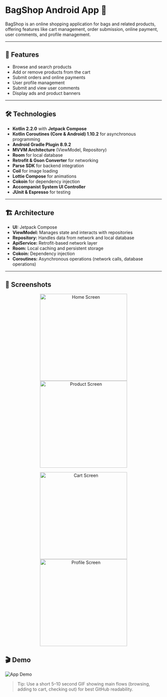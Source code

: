 # BagShop Android App 👜

BagShop is an online shopping application for bags and related products, offering features like cart management, order submission, online payment, user comments, and profile management.

---

## 📌 Features

- Browse and search products
- Add or remove products from the cart
- Submit orders and online payments
- User profile management
- Submit and view user comments
- Display ads and product banners

---

## 🛠 Technologies

- **Kotlin 2.2.0** with **Jetpack Compose**
- **Kotlin Coroutines (Core & Android) 1.10.2** for asynchronous programming
- **Android Gradle Plugin 8.9.2**
- **MVVM Architecture** (ViewModel, Repository)
- **Room** for local database
- **Retrofit & Gson Converter** for networking
- **Parse SDK** for backend integration
- **Coil** for image loading
- **Lottie Compose** for animations
- **Cokoin** for dependency injection
- **Accompanist System UI Controller**
- **JUnit & Espresso** for testing

---

## 🏗 Architecture

- **UI:** Jetpack Compose
- **ViewModel:** Manages state and interacts with repositories
- **Repository:** Handles data from network and local database
- **ApiService:** Retrofit-based network layer
- **Room:** Local caching and persistent storage
- **Cokoin:** Dependency injection
- **Coroutines:** Asynchronous operations (network calls, database operations)

---

## 📸 Screenshots

<p align="center">
  <img src="https://github.com/user-attachments/assets/64e1d1ce-6e85-459c-91cc-9f5434ddb988" width="280" alt="Home Screen"/>
  <img src="https://github.com/user-attachments/assets/ec0f5c71-fa41-4803-bc4f-1fa1926a0a7d" width="280" alt="Product Screen"/>
</p>

<p align="center">
  <img src="https://github.com/user-attachments/assets/6a2a285b-25e5-44e0-948c-2b6b2fd3a2db" width="280" alt="Cart Screen"/>
  <img src="https://github.com/user-attachments/assets/c3924b83-5192-4c50-81b5-727ffef042d6" width="280" alt="Profile Screen"/>
</p>




## 🎬 Demo

![App Demo](assets/images/demo.gif)  

> Tip: Use a short 5–10 second GIF showing main flows (browsing, adding to cart, checking out) for best GitHub readability.
